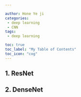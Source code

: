 ```yaml
---

author: Hone Ye ji
categories: 
 - deep learning
 - CNN
tags: 
 - deep learning

toc: true
toc_label: "My Table of Contents"
toc_icon: "cog"
---
```



## 1. ResNet
## 2. DenseNet

<!--stackedit_data:
eyJoaXN0b3J5IjpbLTE1ODM2MDU2ODBdfQ==
-->
